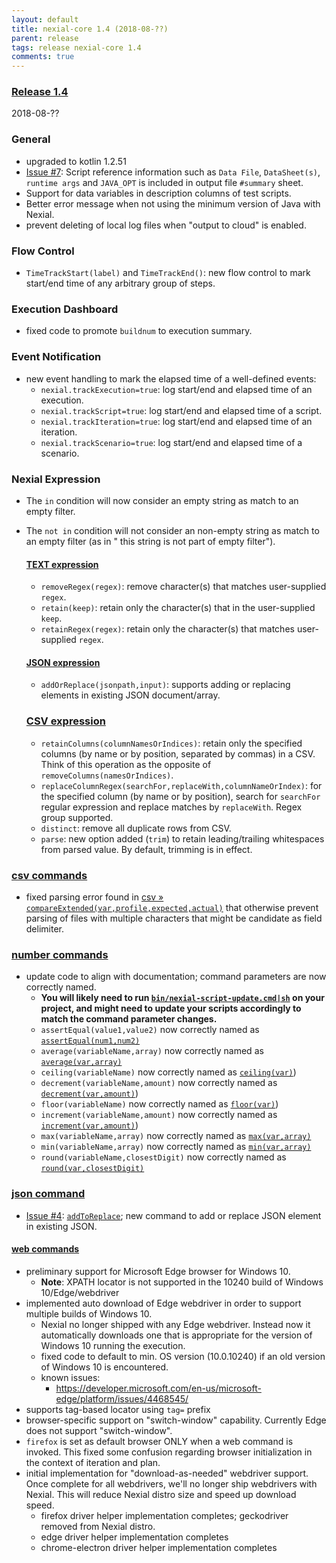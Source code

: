```yaml
---
layout: default
title: nexial-core 1.4 (2018-08-??)
parent: release
tags: release nexial-core 1.4
comments: true
---
```


### <a href="https://github.com/nexiality/nexial-core/releases/tag/nexial-core-1.4" class="external-link" target="_nexial_link">Release 1.4</a>
2018-08-??

### General
- upgraded to kotlin 1.2.51
- [Issue #7](https://github.com/nexiality/nexial-core/issues/7): Script reference information such as 
  `Data File`, `DataSheet(s)`, `runtime args` and `JAVA_OPT` is included in output file `#summary` sheet.
- Support for data variables in description columns of test scripts.
- Better error message when not using the minimum version of Java with Nexial.
- prevent deleting of local log files when "output to cloud" is enabled.


### Flow Control
- `TimeTrackStart(label)` and `TimeTrackEnd()`: new flow control to mark start/end time of any arbitrary group of steps.


### Execution Dashboard
- fixed code to promote `buildnum` to execution summary.


### Event Notification
- new event handling to mark the elapsed time of a well-defined events:
  - `nexial.trackExecution=true`: log start/end and elapsed time of an execution.
  - `nexial.trackScript=true`: log start/end and elapsed time of a script.
  - `nexial.trackIteration=true`: log start/end and elapsed time of an iteration.
  - `nexial.trackScenario=true`: log start/end and elapsed time of a scenario.


### Nexial Expression
- The `in` condition will now consider an empty string as match to an empty filter.
- The `not in` condition will not consider an non-empty string as match to an empty filter (as in " this string is 
  not part of empty filter").
  
  #### [TEXT expression](../expressions/TEXTexpression)
  - `removeRegex(regex)`: remove character(s) that matches user-supplied `regex`.
  - `retain(keep)`: retain only the  character(s) that in the user-supplied `keep`.
  - `retainRegex(regex)`: retain only the character(s) that matches user-supplied `regex`.

  #### [JSON expression](../expressions/JSONexpression)
  - `addOrReplace(jsonpath,input)`: supports adding or replacing elements in existing JSON document/array.

  ### [CSV expression](../expressions/CSVexpression)
  - `retainColumns(columnNamesOrIndices)`: retain only the specified columns (by name or by position, separated by 
    commas) in a CSV. Think of this operation as the opposite of `removeColumns(namesOrIndices)`.
  - `replaceColumnRegex(searchFor,replaceWith,columnNameOrIndex)`: for the specified column (by name or by position),
    search for `searchFor` regular expression and replace matches by `replaceWith`. Regex group supported.
  - `distinct`: remove all duplicate rows from CSV. 
  - `parse`: new option added (`trim`) to retain leading/trailing whitespaces from parsed value. By default, trimming is
    in effect.

### [csv commands](../commands/csv)
- fixed parsing error found in 
  [csv &raquo; `compareExtended(var,profile,expected,actual)`](../commands/csv/compareExtended(var,profile,expected,actual))
  that otherwise prevent parsing of files with multiple characters that might be candidate as field delimiter.
  

### [number commands](../commands/number)
- update code to align with documentation; command parameters are now correctly named.
  - **You will likely need to run 
    [`bin/nexial-script-update.cmd|sh`](../userguide/BatchFiles#nexial-script-update.cmd-/-nexial-script-update.sh) on
    your project, and might need to update your scripts accordingly to match the command parameter changes.**
  - `assertEqual(value1,value2)` now correctly named as [`assertEqual(num1,num2)`](../commands/number/assertEqual(num1,num2))
  - `average(variableName,array)` now correctly named as [`average(var,array)`](../commands/number/average(var,array))
  - `ceiling(variableName)` now correctly named as [`ceiling(var)`](../commands/number/ceiling(var)))
  - `decrement(variableName,amount)` now correctly named as [`decrement(var,amount)`](../commands/number/decrement(var,amount)))
  - `floor(variableName)` now correctly named as [`floor(var)`](../commands/number/floor(var)))
  - `increment(variableName,amount)` now correctly named as [`increment(var,amount)`](../commands/number/increment(var,amount)))
  - `max(variableName,array)` now correctly named as [`max(var,array)`](../commands/number/max(var,array))
  - `min(variableName,array)` now correctly named as [`min(var,array)`](../commands/number/min(var,array))
  - `round(variableName,closestDigit)` now correctly named as [`round(var,closestDigit)`](../commands/number/round(var,closestDigit))


### [json command](../commands/json)
- [Issue #4](https://github.com/nexiality/nexial-core/issues/4): 
  [`addToReplace`](../commands/json/addOrReplace(json,jsonpath,input,var)); new command to add or replace JSON element 
  in existing JSON.


#### [web commands](../commands/web)
- preliminary support for Microsoft Edge browser for Windows 10. 
  - **Note**: XPATH locator is not supported in the 10240 build of Windows 10/Edge/webdriver
- implemented auto download of Edge webdriver in order to support multiple builds of Windows 10.
  - Nexial no longer shipped with any Edge webdriver. Instead now it automatically downloads one that is appropriate
    for the version of Windows 10 running the execution.
  - fixed code to default to min. OS version (10.0.10240) if an old version of Windows 10 is encountered.
  - known issues:
    - https://developer.microsoft.com/en-us/microsoft-edge/platform/issues/4468545/
- supports tag-based locator using `tag=` prefix
- browser-specific support on "switch-window" capability. Currently Edge does not support "switch-window".
- `firefox` is set as default browser ONLY when a web command is invoked. This fixed some confusion regarding browser
  initialization in the context of iteration and plan.
- initial implementation for "download-as-needed" webdriver support. Once complete for all webdrivers, we'll no
  longer ship webdrivers with Nexial. This will reduce Nexial distro size and speed up download speed.
  - firefox driver helper implementation completes; geckodriver removed from Nexial distro.
  - edge driver helper implementation completes
  - chrome-electron driver helper implementation completes